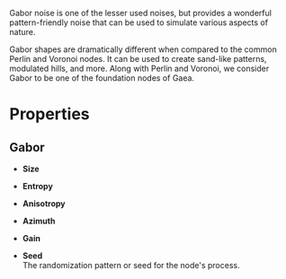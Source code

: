 


Gabor noise is one of the lesser used noises, but provides a wonderful pattern-friendly noise that can be used to simulate various aspects of nature.

Gabor shapes are dramatically different when compared to the common Perlin and Voronoi nodes. It can be used to create sand-like patterns, modulated hills, and more. Along with Perlin and Voronoi, we consider Gabor to be one of the foundation nodes of Gaea.



# Properties


## Gabor

- **Size**  
  
- **Entropy**  
  
- **Anisotropy**  
  
- **Azimuth**  
  
- **Gain**  
  
- **Seed**  
  The randomization pattern or seed for the node's process.



